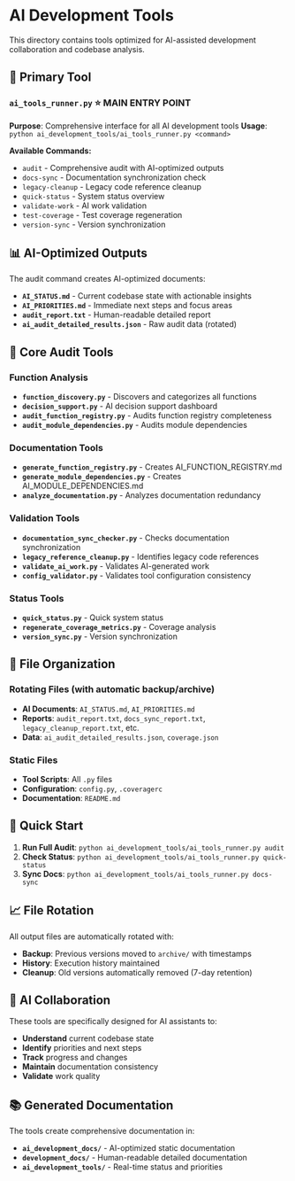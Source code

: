 # AI Development Tools

This directory contains tools optimized for AI-assisted development collaboration and codebase analysis.

## 🎯 Primary Tool

### `ai_tools_runner.py` ⭐ **MAIN ENTRY POINT**
**Purpose**: Comprehensive interface for all AI development tools
**Usage**: `python ai_development_tools/ai_tools_runner.py <command>`

**Available Commands:**
- `audit` - Comprehensive audit with AI-optimized outputs
- `docs-sync` - Documentation synchronization check
- `legacy-cleanup` - Legacy code reference cleanup
- `quick-status` - System status overview
- `validate-work` - AI work validation
- `test-coverage` - Test coverage regeneration
- `version-sync` - Version synchronization

## 📊 AI-Optimized Outputs

The audit command creates AI-optimized documents:
- **`AI_STATUS.md`** - Current codebase state with actionable insights
- **`AI_PRIORITIES.md`** - Immediate next steps and focus areas
- **`audit_report.txt`** - Human-readable detailed report
- **`ai_audit_detailed_results.json`** - Raw audit data (rotated)

## 🔧 Core Audit Tools

### Function Analysis
- **`function_discovery.py`** - Discovers and categorizes all functions
- **`decision_support.py`** - AI decision support dashboard
- **`audit_function_registry.py`** - Audits function registry completeness
- **`audit_module_dependencies.py`** - Audits module dependencies

### Documentation Tools
- **`generate_function_registry.py`** - Creates AI_FUNCTION_REGISTRY.md
- **`generate_module_dependencies.py`** - Creates AI_MODULE_DEPENDENCIES.md
- **`analyze_documentation.py`** - Analyzes documentation redundancy

### Validation Tools
- **`documentation_sync_checker.py`** - Checks documentation synchronization
- **`legacy_reference_cleanup.py`** - Identifies legacy code references
- **`validate_ai_work.py`** - Validates AI-generated work
- **`config_validator.py`** - Validates tool configuration consistency

### Status Tools
- **`quick_status.py`** - Quick system status
- **`regenerate_coverage_metrics.py`** - Coverage analysis
- **`version_sync.py`** - Version synchronization

## 📁 File Organization

### Rotating Files (with automatic backup/archive)
- **AI Documents**: `AI_STATUS.md`, `AI_PRIORITIES.md`
- **Reports**: `audit_report.txt`, `docs_sync_report.txt`, `legacy_cleanup_report.txt`, etc.
- **Data**: `ai_audit_detailed_results.json`, `coverage.json`

### Static Files
- **Tool Scripts**: All `.py` files
- **Configuration**: `config.py`, `.coveragerc`
- **Documentation**: `README.md`

## 🚀 Quick Start

1. **Run Full Audit**: `python ai_development_tools/ai_tools_runner.py audit`
2. **Check Status**: `python ai_development_tools/ai_tools_runner.py quick-status`
3. **Sync Docs**: `python ai_development_tools/ai_tools_runner.py docs-sync`

## 📈 File Rotation

All output files are automatically rotated with:
- **Backup**: Previous versions moved to `archive/` with timestamps
- **History**: Execution history maintained
- **Cleanup**: Old versions automatically removed (7-day retention)

## 🤖 AI Collaboration

These tools are specifically designed for AI assistants to:
- **Understand** current codebase state
- **Identify** priorities and next steps
- **Track** progress and changes
- **Maintain** documentation consistency
- **Validate** work quality

## 📚 Generated Documentation

The tools create comprehensive documentation in:
- **`ai_development_docs/`** - AI-optimized static documentation
- **`development_docs/`** - Human-readable detailed documentation
- **`ai_development_tools/`** - Real-time status and priorities